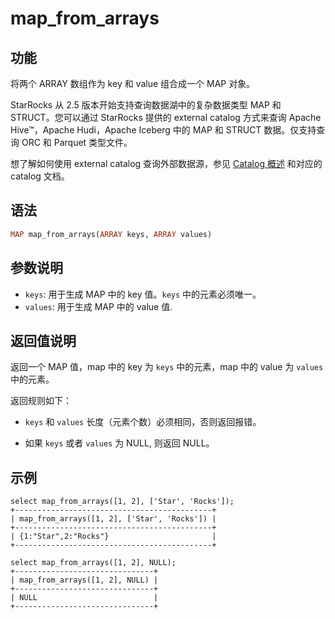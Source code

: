 # map_from_arrays

## 功能

将两个 ARRAY 数组作为 key 和 value 组合成一个 MAP 对象。

StarRocks 从 2.5 版本开始支持查询数据湖中的复杂数据类型 MAP 和 STRUCT。您可以通过 StarRocks 提供的 external catalog 方式来查询 Apache Hive™，Apache Hudi，Apache Iceberg 中的 MAP 和 STRUCT 数据。仅支持查询 ORC 和 Parquet 类型文件。

想了解如何使用 external catalog 查询外部数据源，参见 [Catalog 概述](../../../data_source/catalog/catalog_overview.md) 和对应的 catalog 文档。

## 语法

```Haskell
MAP map_from_arrays(ARRAY keys, ARRAY values)
```

## 参数说明

- `keys`: 用于生成 MAP 中的 key 值。`keys` 中的元素必须唯一。
- `values`: 用于生成 MAP 中的 value 值.

## 返回值说明

返回一个 MAP 值，map 中的 key 为 `keys` 中的元素，map 中的 value 为 `values` 中的元素。

返回规则如下：

- `keys` 和 `values` 长度（元素个数）必须相同，否则返回报错。

- 如果 `keys` 或者 `values` 为 NULL, 则返回 NULL。

## 示例

```Plaintext
select map_from_arrays([1, 2], ['Star', 'Rocks']);
+--------------------------------------------+
| map_from_arrays([1, 2], ['Star', 'Rocks']) |
+--------------------------------------------+
| {1:"Star",2:"Rocks"}                       |
+--------------------------------------------+
```

```Plaintext
select map_from_arrays([1, 2], NULL);
+-------------------------------+
| map_from_arrays([1, 2], NULL) |
+-------------------------------+
| NULL                          |
+-------------------------------+
```
